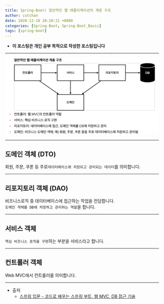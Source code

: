 ```yaml
---
title: Spring-Boot) 일반적인 웹 애플리케이션의 계층 구조 
author: cotchan 
date: 2020-12-10 20:20:21 +0800 
categories: [Spring-Boot, Spring-Boot_Basic]
tags: [spring-boot] 
---
```


+ **이 포스팅은 개인 공부 목적으로 작성한 포스팅입니다**

---

![Desktop View](/assets/img/post/spring-boot/2020-12-12-springboot-web-application.png)

---

## 도메인 객체 (DTO)

회원, 주문, 쿠폰 등 주로`데이터베이스에 저장되고 관리되는 데이터`를 의미합니다.

---

## 리포지토리 객체 (DAO)

비즈니스로직 중 데이터베이스에 접근하는 작업을 전담합니다.    
`도메인 객체를 DB에 저장하고 관리하는 역할`을 합니다.    

---

## 서비스 객체

`핵심 비즈니스 로직을 구현`하는 부분을 서비스라고 합니다.    

---

## 컨트롤러 객체

Web MVC에서 컨트롤러를 의미합니다.    



---

+ 출처
	+ [스프링 입문 - 코드로 배우는 스프링 부트, 웹 MVC, DB 접근 기술](https://www.inflearn.com/course/%EC%8A%A4%ED%94%84%EB%A7%81-%EC%9E%85%EB%AC%B8-%EC%8A%A4%ED%94%84%EB%A7%81%EB%B6%80%ED%8A%B8/dashboard)
